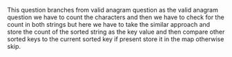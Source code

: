 This question branches from valid anagram question as
the valid anagram question we have to count the characters and then we have to check for the count in both strings
but here we have to take the similar approach and store the count of the sorted string as the key value and then compare other sorted keys to the current sorted key if present store it in the map otherwise skip.